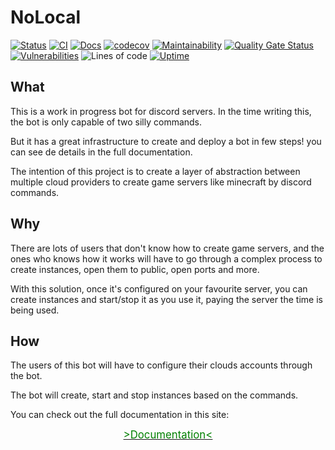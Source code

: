 # NoLocal
[![Status](https://img.shields.io/uptimerobot/status/m789511183-98ecb1f489b4fb9cbd9693ae)](https://botnolocal.duckdns.org/ping)
[![CI](https://github.com/datocal/nolocal/actions/workflows/main.yml/badge.svg)](https://github.com/datocal/nolocal/actions/workflows/main.yml)
[![Docs](https://img.shields.io/badge/docs-online-blue?logo=readthedocs)](https://datocal.github.io/nolocal/)
[![codecov](https://codecov.io/gh/datocal/nolocal/branch/master/graph/badge.svg?token=B3LEHC6R56)](https://codecov.io/gh/datocal/nolocal)
[![Maintainability](https://api.codeclimate.com/v1/badges/1a3f70da69eee041aaba/maintainability)](https://codeclimate.com/github/davidtourino/nolocal/maintainability)
[![Quality Gate Status](https://sonarcloud.io/api/project_badges/measure?project=datocal_nolocal&metric=alert_status)](https://sonarcloud.io/summary/overall?id=datocal_nolocal)
[![Vulnerabilities](https://sonarcloud.io/api/project_badges/measure?project=datocal_nolocal&metric=vulnerabilities)](https://sonarcloud.io/summary/overall?id=datocal_nolocal)
![Lines of code](https://img.shields.io/tokei/lines/github/datocal/nolocal)
[![Uptime](https://img.shields.io/uptimerobot/ratio/7/m789511183-98ecb1f489b4fb9cbd9693ae)](https://botnolocal.duckdns.org/ping)


## What
This is a work in progress bot for discord servers. In the time writing this, the bot is only capable of two silly commands.

But it has a great infrastructure to create and deploy a bot in few steps! you can see de details in the full documentation.

The intention of this project is to create a layer of abstraction between multiple cloud providers to create game servers like minecraft by discord commands.

## Why
There are lots of users that don't know how to create game servers, and the ones who knows how it works will have to go through a complex process to create instances, open them to public, open ports and more.

With this solution, once it's configured on your favourite server, you can create instances and start/stop it as you use it, paying the server the time is being used.

## How
The users of this bot will have to configure their clouds accounts through the bot.

The bot will create, start and stop instances based on the commands. 

You can check out the full documentation in this site:

[<center><big><span style="color:green">>Documentation<</span></big></center>](https://datocal.github.io/nolocal/)

